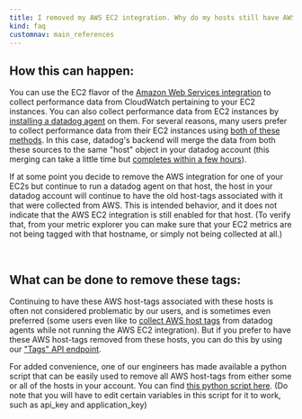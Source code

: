 ```yaml
---
title: I removed my AWS EC2 integration. Why do my hosts still have AWS tags?
kind: faq
customnav: main_references
---
```


## How this can happen:

You can use the EC2 flavor of the [Amazon Web Services integration](/integrations/amazon_web_services) to collect performance data from CloudWatch pertaining to your EC2 instances. You can also collect performance data from EC2 instances by [installing a datadog agent](/agent) on them. For several reasons, many users prefer to collect performance data from their EC2 instances using [both of these methods](https://help.datadoghq.com/hc/en-us/articles/203657309-Why-should-I-install-the-agent-on-my-AWS-instances-). In this case, datadog's backend will merge the data from both these sources to the same "host" object in your datadog account (this merging can take a little time but [completes within a few hours](https://help.datadoghq.com/hc/en-us/articles/203764755-I-just-set-up-my-AWS-integration-Why-am-I-seeing-duplicate-hosts-)). 

If at some point you decide to remove the AWS integration for one of your EC2s but continue to run a datadog agent on that host, the host in your datadog account will continue to have the old host-tags associated with it that were collected from AWS. This is intended behavior, and it does not indicate that the AWS EC2 integration is still enabled for that host. (To verify that, from your metric explorer you can make sure that your EC2 metrics are not being tagged with that hostname, or simply not being collected at all.)

 

## What can be done to remove these tags:

Continuing to have these AWS host-tags associated with these hosts is often not considered problematic by our users, and is sometimes even preferred (some users even like to [collect AWS host tags](https://help.datadoghq.com/hc/en-us/articles/209922003-How-do-I-pull-my-EC2-tags-without-using-the-AWS-integration-) from datadog agents while not running the AWS EC2 integration). But if you prefer to have these AWS host-tags removed from these hosts, you can do this by using our ["Tags" API endpoint](/api/#tags-remove). 

For added convenience, one of our engineers has made available a python script that can be easily used to remove all AWS host-tags from either some or all of the hosts in your account. You can find [this python script here](https://github.com/DataDog/Miscellany/blob/master/remove_lingering_aws_host_tags.py). (Do note that you will have to edit certain variables in this script for it to work, such as api_key and application_key)